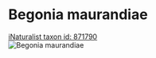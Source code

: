 
Begonia maurandiae
==================
  
[iNaturalist taxon id: 871790](https://www.inaturalist.org/taxa/871790)  
![Begonia maurandiae](https://inaturalist-open-data.s3.amazonaws.com/photos/248771019/medium.jpg)